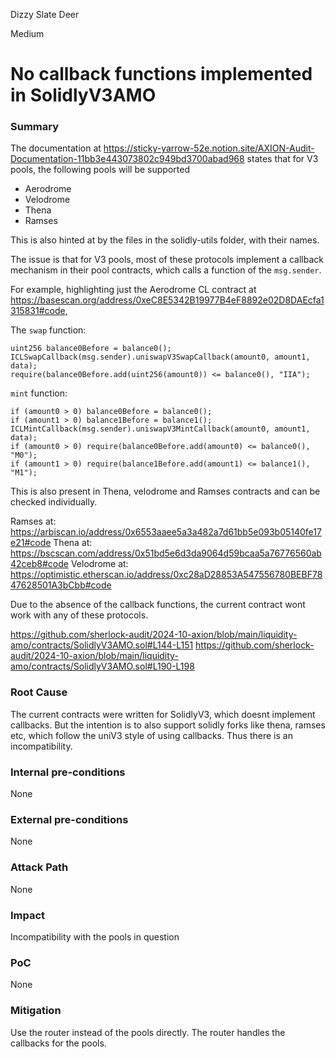 Dizzy Slate Deer

Medium

# No callback functions implemented in SolidlyV3AMO

### Summary

The documentation at https://sticky-yarrow-52e.notion.site/AXION-Audit-Documentation-11bb3e443073802c949bd3700abad968 states that for V3 pools, the following pools will be supported

-   Aerodrome
-   Velodrome
-   Thena
-   Ramses

This is also hinted at by the files in the solidly-utils folder, with their names.

The issue is that for V3 pools, most of these protocols implement a callback mechanism in their pool contracts, which calls a function of the `msg.sender`.

For example, highlighting just the Aerodrome CL contract at https://basescan.org/address/0xeC8E5342B19977B4eF8892e02D8DAEcfa1315831#code,

The `swap` function:

```solidity
uint256 balance0Before = balance0();
ICLSwapCallback(msg.sender).uniswapV3SwapCallback(amount0, amount1, data);
require(balance0Before.add(uint256(amount0)) <= balance0(), "IIA");
```

`mint` function:

```solidity
if (amount0 > 0) balance0Before = balance0();
if (amount1 > 0) balance1Before = balance1();
ICLMintCallback(msg.sender).uniswapV3MintCallback(amount0, amount1, data);
if (amount0 > 0) require(balance0Before.add(amount0) <= balance0(), "M0");
if (amount1 > 0) require(balance1Before.add(amount1) <= balance1(), "M1");
```

This is also present in Thena, velodrome and Ramses contracts and can be checked individually.

Ramses at: https://arbiscan.io/address/0x6553aaee5a3a482a7d61bb5e093b05140fe17e21#code
Thena at: https://bscscan.com/address/0x51bd5e6d3da9064d59bcaa5a76776560ab42ceb8#code
Velodrome at: https://optimistic.etherscan.io/address/0xc28aD28853A547556780BEBF7847628501A3bCbb#code

Due to the absence of the callback functions, the current contract wont work with any of these protocols.

https://github.com/sherlock-audit/2024-10-axion/blob/main/liquidity-amo/contracts/SolidlyV3AMO.sol#L144-L151
https://github.com/sherlock-audit/2024-10-axion/blob/main/liquidity-amo/contracts/SolidlyV3AMO.sol#L190-L198

### Root Cause

The current contracts were written for SolidlyV3, which doesnt implement callbacks. But the intention is to also support solidly forks like thena, ramses etc, which follow the uniV3 style of using callbacks. Thus there is an incompatibility.

### Internal pre-conditions

None

### External pre-conditions

None

### Attack Path

None

### Impact

Incompatibility with the pools in question

### PoC

None

### Mitigation

Use the router instead of the pools directly. The router handles the callbacks for the pools.

